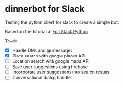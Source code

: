 # dinnerbot for Slack

Testing the python client for slack to create a simple bot.

Based on the tutorial at [Full Stack Python](https://www.fullstackpython.com/blog/build-first-slack-bot-python.html)

To-do
- [x] Handle DMs and @ messages
- [x] Place search with google places API
- [ ] Location search with google maps API
- [ ] Save user suggestions using firebase
- [ ] Incorporate user suggestions into search results
- [ ] Conversational dialog handler